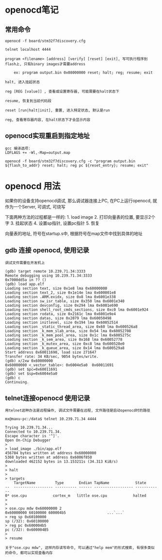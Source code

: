 # openocd笔记

## 常用命令

    openocd -f board/stm32f7discovery.cfg

    telnet localhost 4444

    program <filename> [address] [verify] [reset] [exit], 写可执行程序到flash上, 只有binary images才需要address

        ex: program output.bin 0x08000000 reset; halt; reg; resume; exit

    halt, 进入挂起状态

    reg [REG [value]] , 查看或设置寄存器, 可能需要在halt状态下

    resume, 恢复到当前代码段

    reset [run|halt|init], 重置, 进入特定状态, 默认是run

    reg, 查看寄存器内容, 在halt状态下才会显示内容


## openocd实现重启到指定地址

    gcc 编译选项:
    LDFLAGS += -Wl,-Map=output.map

    openocd -f board/stm32f7discovery.cfg -c "program output.bin ${flash_to_addr} reset; halt; reg pc ${reset_entry}; resume; exit"
    
# openocd 用法

如果你的设备支持openocd调试, 那么调试器连接上PC, 在PC上运行openocd, 就作为一个Server, 可调式, 可烧写

下面两种方法的过程都是一样的:
    1. load image
    2. 打印向量表的位置, 要显示2个字
    3. 挂起状态
    4. 设置sp指针, 设置pc指针
    5. 恢复

向量表的地址, 符号在startup.s中, 根据符号在map文件中找到具体的地址


## gdb 连接 openocd, 使用记录

    调试文件需要在开发机上

    (gdb) target remote 10.239.71.34:3333
    Remote debugging using 10.239.71.34:3333
    0x7000dd5a in ?? ()
    (gdb) load app.elf
    Loading section text, size 0x1e8 lma 0x60000000
    Loading section text_2, size 0x1e14e lma 0x600001e8
    Loading section .ARM.exidx, size 0x8 lma 0x6001e338
    Loading section sw_isr_table, size 0x350 lma 0x6001e340
    Loading section devconfig, size 0x294 lma 0x6001e690
    Loading section shell_root_cmds_sections, size 0xc0 lma 0x6001e924
    Loading section rodata, size 0x2161c lma 0x6001e9e4
    Loading section datas, size 0x2079 lma 0x60050498
    Loading section initlevel, size 0x194 lma 0x60052514
    Loading section _static_thread_area, size 0x60 lma 0x600526a8
    Loading section _k_mem_slab_area, size 0x54 lma 0x60052708
    Loading section _k_mem_pool_area, size 0x1c lma 0x6005275c
    Loading section _k_sem_area, size 0x168 lma 0x60052778
    Loading section _k_mutex_area, size 0xc8 lma 0x600528e0
    Loading section _k_queue_area, size 0x14 lma 0x600529a8
    Start address 0x60011690, load size 271647
    Transfer rate: 34 KB/sec, 9054 bytes/write.
    (gdb) x/2xw 0x60000000
    0x60000000 <_vector_table>:	0x6004e5a0	0x60011691
    (gdb) set $pc=0x60011691
    (gdb) set $sp=0x6004e5a0
    (gdb) c
    Continuing.


## telnet连接openocd 使用记录

    用telnet这种办法是远程操作, 调试文件需要在远程, 文件路径是启动openocd时的路径

    mx@maxu-pc:/data$ telnet 10.239.71.34 4444

    Trying 10.239.71.34...
    Connected to 10.239.71.34.
    Escape character is '^]'.
    Open On-Chip Debugger
    >
    > load_image ./bin/app.elf
    456784 bytes written at address 0x60000000
    5368 bytes written at address 0x6006f850
    downloaded 462152 bytes in 13.153211s (34.313 KiB/s)
    >
    > halt
    >
    > targets
        TargetName         Type       Endian TapName            State
    --  ------------------ ---------- ------ ------------------ ------------
    0* ose.cpu            cortex_m   little ose.cpu            halted
    >
    >
    > ose.cpu mdw 0x60000000 2
    0x60000000 60100000 600004b5                   ...`...`
    > reg sp 0x60100000
    sp (/32): 0x60100000
    > reg pc 0x600004b5
    pc (/32): 0x600004B5
    >
    > resume

    关于"ose.cpu mdw", 这样内存读写命令, 可以通过"help mem"的形式搜索, 有很多类似的命令, 都可以实现查看内存

